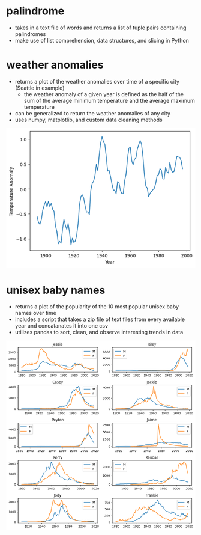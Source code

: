 # palindrome
- takes in a text file of words and returns a list of tuple pairs containing palindromes
- make use of list comprehension, data structures, and slicing in Python

# weather anomalies
- returns a plot of the weather anomalies over time of a specific city (Seattle in example)
  - the weather anomaly of a given year is defined as the half of the sum of the average minimum temperature and the average maximum temperature
- can be generalized to return the weather anomalies of any city
- uses numpy, matplotlib, and custom data cleaning methods

![sample output](https://github.com/0atme41/Basic-Data-Analysis/blob/main/weather_anomalies/output.png?raw=true)

# unisex baby names
- returns a plot of the popularity of the 10 most popular unisex baby names over time
- includes a script that takes a zip file of text files from every available year and concatanates it into one csv
- utilizes pandas to sort, clean, and observe interesting trends in data

![sample output](https://github.com/0atme41/Basic-Data-Analysis/blob/main/unisex_baby_names/output.png?raw=true)
